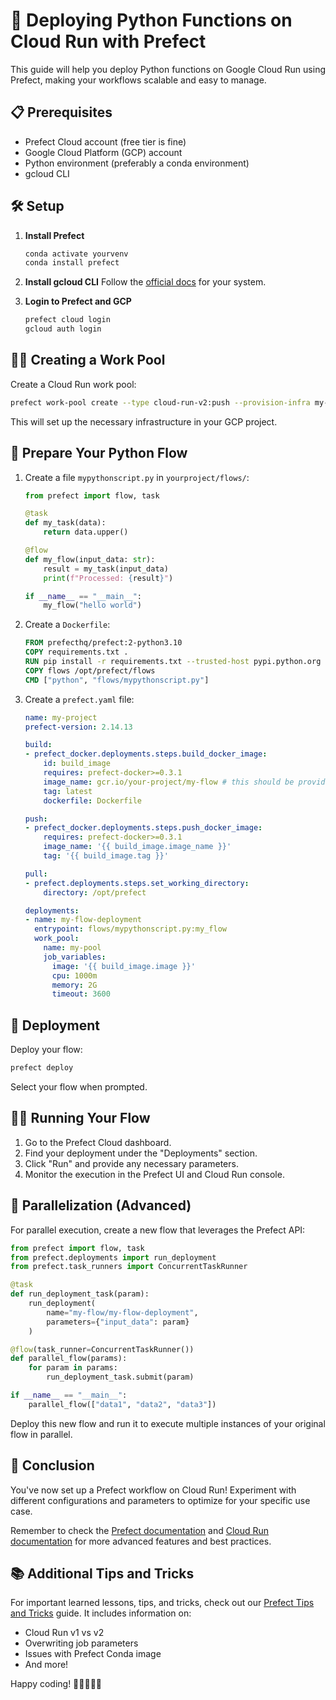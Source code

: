 # 🚀 Deploying Python Functions on Cloud Run with Prefect

This guide will help you deploy Python functions on Google Cloud Run using Prefect, making your workflows scalable and easy to manage.

## 📋 Prerequisites

- Prefect Cloud account (free tier is fine)
- Google Cloud Platform (GCP) account
- Python environment (preferably a conda environment)
- gcloud CLI

## 🛠️ Setup

1. **Install Prefect**
   ```bash
   conda activate yourvenv
   conda install prefect
   ```

2. **Install gcloud CLI**
   Follow the [official docs](https://cloud.google.com/sdk/docs/install-sdk) for your system.

3. **Login to Prefect and GCP**
   ```bash
   prefect cloud login
   gcloud auth login
   ```

## 🏊‍♂️ Creating a Work Pool

Create a Cloud Run work pool:

```bash
prefect work-pool create --type cloud-run-v2:push --provision-infra my-pool
```

This will set up the necessary infrastructure in your GCP project.

## 🐍 Prepare Your Python Flow

1. Create a file `mypythonscript.py` in `yourproject/flows/`:

   ```python
   from prefect import flow, task

   @task
   def my_task(data):
       return data.upper()

   @flow
   def my_flow(input_data: str):
       result = my_task(input_data)
       print(f"Processed: {result}")

   if __name__ == "__main__":
       my_flow("hello world")
   ```

2. Create a `Dockerfile`:

   ```dockerfile
   FROM prefecthq/prefect:2-python3.10
   COPY requirements.txt .
   RUN pip install -r requirements.txt --trusted-host pypi.python.org --no-cache-dir
   COPY flows /opt/prefect/flows
   CMD ["python", "flows/mypythonscript.py"]
   ```

3. Create a `prefect.yaml` file:

   ```yaml
   name: my-project
   prefect-version: 2.14.13

   build:
   - prefect_docker.deployments.steps.build_docker_image:
       id: build_image
       requires: prefect-docker>=0.3.1
       image_name: gcr.io/your-project/my-flow # this should be provided by the provision-infra command ran before
       tag: latest
       dockerfile: Dockerfile

   push:
   - prefect_docker.deployments.steps.push_docker_image:
       requires: prefect-docker>=0.3.1
       image_name: '{{ build_image.image_name }}'
       tag: '{{ build_image.tag }}'

   pull:
   - prefect.deployments.steps.set_working_directory:
       directory: /opt/prefect

   deployments:
   - name: my-flow-deployment
     entrypoint: flows/mypythonscript.py:my_flow
     work_pool:
       name: my-pool
       job_variables:
         image: '{{ build_image.image }}'
         cpu: 1000m
         memory: 2G
         timeout: 3600
   ```

## 🚀 Deployment

Deploy your flow:

```bash
prefect deploy
```

Select your flow when prompted.

## 🏃‍♂️ Running Your Flow

1. Go to the Prefect Cloud dashboard.
2. Find your deployment under the "Deployments" section.
3. Click "Run" and provide any necessary parameters.
4. Monitor the execution in the Prefect UI and Cloud Run console.

## 🔀 Parallelization (Advanced)

For parallel execution, create a new flow that leverages the Prefect API:

```python
from prefect import flow, task
from prefect.deployments import run_deployment
from prefect.task_runners import ConcurrentTaskRunner

@task
def run_deployment_task(param):
    run_deployment(
        name="my-flow/my-flow-deployment",
        parameters={"input_data": param}
    )

@flow(task_runner=ConcurrentTaskRunner())
def parallel_flow(params):
    for param in params:
        run_deployment_task.submit(param)

if __name__ == "__main__":
    parallel_flow(["data1", "data2", "data3"])
```

Deploy this new flow and run it to execute multiple instances of your original flow in parallel.

## 🎉 Conclusion

You've now set up a Prefect workflow on Cloud Run! Experiment with different configurations and parameters to optimize for your specific use case.

Remember to check the [Prefect documentation](https://docs.prefect.io/) and [Cloud Run documentation](https://cloud.google.com/run/docs) for more advanced features and best practices.

## 📚 Additional Tips and Tricks

For important learned lessons, tips, and tricks, check out our [Prefect Tips and Tricks](prefect_tips_and_tricks.md) guide. It includes information on:
- Cloud Run v1 vs v2
- Overwriting job parameters
- Issues with Prefect Conda image
- And more!

Happy coding! 🚀👨‍💻👩‍💻

